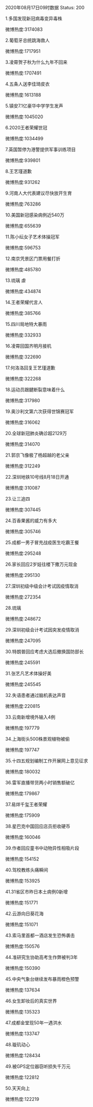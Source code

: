 2020年08月17日09时数据
Status: 200

1.多国发现新冠病毒变异毒株

微博热度:3174083

2.葡萄牙总统跳海救人

微博热度:1717951

3.凌霄贺子秋为什么九年不回来

微博热度:1707491

4.五条人送李佳琦皮衣

微博热度:1613188

5.镇安7.1亿豪华中学学生发声

微博热度:1045020

6.2020王者荣耀世冠

微博热度:1034499

7.英国暂停为港警提供军事训练项目

微博热度:939801

8.王艺瑾道歉

微博热度:931262

9.河南人大代表建议尽快放开生育

微博热度:763286

10.美国新冠感染病例近540万

微博热度:655639

11.陈小纭女子艺术体操冠军

微博热度:596753

12.南京凭景区门票用餐打折

微博热度:485780

13.琉璃 虐

微博热度:434874

14.王者荣耀代言人

微博热度:385766

15.四川局地特大暴雨

微博热度:332933

16.凌霄回国齐明月接机

微博热度:322690

17.何洛洛回复王艺瑾道歉

微博热度:322268

18.运动员跟腱断裂意味着什么

微博热度:317980

19.奥沙利文第六次获得世锦赛冠军

微博热度:316062

20.全球新冠肺炎确诊超2129万

微博热度:314070

21.郭京飞像极了杨超越的老父亲

微博热度:312249

22.深圳地铁10号线8月18日开通

微博热度:310087

23.让三追四

微博热度:307445

24.百香果酱的威力有多大

微博热度:305746

25.成都一男子冒充战疫医生吃霸王餐

微博热度:295248

26.家长回应2岁娃往楼下撒万元现金

微博热度:295130

27.深圳初级中级会计考试因疫情取消

微博热度:272354

28.琉璃

微博热度:248672

29.深圳初级会计考试因突发疫情取消

微博热度:247095

30.特朗普回应考虑大选后撤换国防部长

微博热度:245591

31.张艺凡艺术体操好美

微博热度:245545

32.失语患者通过脑机表达声音

微博热度:220815

33.云南新增境外输入4例

微博热度:197779

34.上海街头500株景观植物被偷

微博热度:197747

35.十四五规划编制工作开展网上意见征求

微博热度:180032

36.雷军直播带货两小时销售额破亿

微博热度:179867

37.易烊千玺王者荣耀

微博热度:175909

38.星巴克中国回应店员拒收硬币

微博热度:160046

39.作者回应童书中动物异性相吸片段

微博热度:154152

40.驾校教练头痛瞬间

微博热度:153925

41.31省区市昨日本土病例0新增

微博热度:151771

42.云游向日葵花海

微博热度:151071

43.索马里首都一酒店发生恐怖袭击

微博热度:150576

44.准研究生协助高考生作弊被判3年

微博热度:150390

45.中央气象台继续发布暴雨橙色预警

微博热度:137634

46.女生卸妆后的真实世界

微博热度:135323

47.成都金堂现50年一遇洪水

微博热度:133747

48.璇玑动心

微博热度:128434

49.被GPS定位器窃听损失千万元

微博热度:122812

50.天天向上

微博热度:122219

